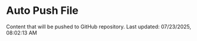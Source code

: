 # Auto Push File

Content that will be pushed to GitHub repository.
Last updated: 07/23/2025, 08:02:13 AM